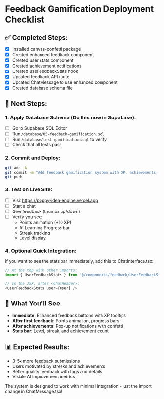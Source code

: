 # Feedback Gamification Deployment Checklist

## ✅ Completed Steps:
- [x] Installed canvas-confetti package
- [x] Created enhanced feedback component
- [x] Created user stats component  
- [x] Created achievement notifications
- [x] Created useFeedbackStats hook
- [x] Updated feedback API route
- [x] Updated ChatMessage to use enhanced component
- [x] Created database schema file

## 🔄 Next Steps:

### 1. Apply Database Schema (Do this now in Supabase):
- [ ] Go to Supabase SQL Editor
- [ ] Run `/database/05-feedback-gamification.sql`
- [ ] Run `/database/test-gamification.sql` to verify
- [ ] Check that all tests pass

### 2. Commit and Deploy:
```bash
git add -A
git commit -m "Add feedback gamification system with XP, achievements, and streaks"
git push
```

### 3. Test on Live Site:
- [ ] Visit https://poppy-idea-engine.vercel.app
- [ ] Start a chat
- [ ] Give feedback (thumbs up/down)
- [ ] Verify you see:
  - Points animation (+10 XP)
  - AI Learning Progress bar
  - Streak tracking
  - Level display

### 4. Optional Quick Integration:
If you want to see the stats bar immediately, add this to ChatInterface.tsx:

```typescript
// At the top with other imports:
import { UserFeedbackStats } from '@/components/feedback/UserFeedbackStats'

// In the JSX, after <ChatHeader>:
<UserFeedbackStats user={user} />
```

## 🎯 What You'll See:
- **Immediate**: Enhanced feedback buttons with XP tooltips
- **After first feedback**: Points animation, progress bars
- **After achievements**: Pop-up notifications with confetti
- **Stats bar**: Level, streak, and achievement count

## 📊 Expected Results:
- 3-5x more feedback submissions
- Users motivated by streaks and achievements
- Better quality feedback with tags and details
- Visible AI improvement metrics

The system is designed to work with minimal integration - just the import change in ChatMessage.tsx!